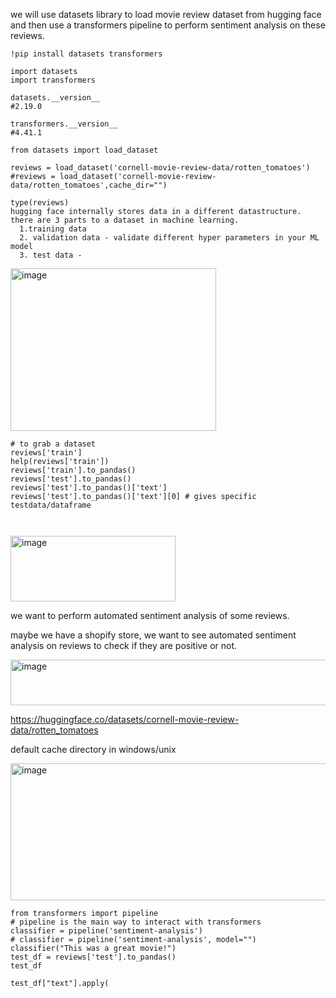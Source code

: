
we will use datasets library to load movie review dataset from hugging face and then use a transformers pipeline to perform sentiment analysis on these reviews.

```
!pip install datasets transformers

import datasets
import transformers

datasets.__version__
#2.19.0

transformers.__version__
#4.41.1

from datasets import load_dataset

reviews = load_dataset('cornell-movie-review-data/rotten_tomatoes')
#reviews = load_dataset('cornell-movie-review-data/rotten_tomatoes',cache_dir="")

type(reviews)
hugging face internally stores data in a different datastructure.
there are 3 parts to a dataset in machine learning.
  1.training data
  2. validation data - validate different hyper parameters in your ML model
  3. test data - 

```
<img width="329" height="260" alt="image" src="https://github.com/user-attachments/assets/19d8e2cf-3190-487e-b2ee-209aeea1ef96" />


```
# to grab a dataset
reviews['train']
help(reviews['train'])
reviews['train'].to_pandas()
reviews['test'].to_pandas()
reviews['test'].to_pandas()['text']
reviews['test'].to_pandas()['text'][0] # gives specific testdata/dataframe



```
<img width="264" height="105" alt="image" src="https://github.com/user-attachments/assets/c9c7ef5c-7128-49b0-9e4e-3cdd968fc723" />




we want to perform automated sentiment analysis of some reviews. 

maybe we have a shopify store, we want to see automated sentiment analysis on reviews to check if they are positive or not. 

<img width="561" height="73" alt="image" src="https://github.com/user-attachments/assets/b443d1f9-4efc-4c2b-9004-26ed375c32b8" />

https://huggingface.co/datasets/cornell-movie-review-data/rotten_tomatoes

default cache directory in windows/unix

<img width="613" height="219" alt="image" src="https://github.com/user-attachments/assets/47b30f8f-4645-4fd7-bff2-662da70b1ea8" />

```
from transformers import pipeline
# pipeline is the main way to interact with transformers
classifier = pipeline('sentiment-analysis')
# classifier = pipeline('sentiment-analysis', model="")
classifier("This was a great movie!")
test_df = reviews['test'].to_pandas()
test_df

test_df["text"].apply(

```





